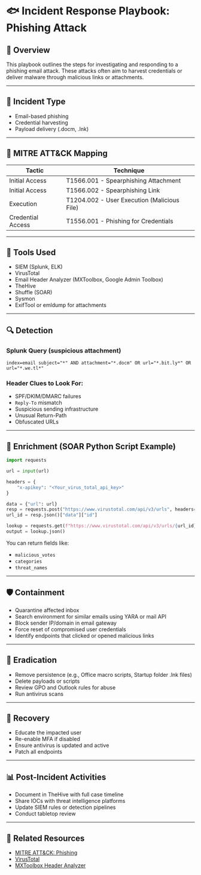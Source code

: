 
# 🐟 Incident Response Playbook: Phishing Attack

## 📌 Overview

This playbook outlines the steps for investigating and responding to a phishing email attack. These attacks often aim to harvest credentials or deliver malware through malicious links or attachments.

---

## 📁 Incident Type

- Email-based phishing
- Credential harvesting
- Payload delivery (.docm, .lnk)

---

## 🧠 MITRE ATT&CK Mapping

| Tactic              | Technique                                  |
|---------------------|---------------------------------------------|
| Initial Access      | T1566.001 - Spearphishing Attachment        |
| Initial Access      | T1566.002 - Spearphishing Link              |
| Execution           | T1204.002 - User Execution (Malicious File)|
| Credential Access   | T1556.001 - Phishing for Credentials        |

---

## 🧰 Tools Used

- SIEM (Splunk, ELK)
- VirusTotal
- Email Header Analyzer (MXToolbox, Google Admin Toolbox)
- TheHive
- Shuffle (SOAR)
- Sysmon
- ExifTool or emldump for attachments

---

## 🔍 Detection

### Splunk Query (suspicious attachment)

```spl
index=email subject="*" AND attachment="*.docm" OR url="*.bit.ly*" OR url="*.we.tl*"
````

### Header Clues to Look For:

* SPF/DKIM/DMARC failures
* `Reply-To` mismatch
* Suspicious sending infrastructure
* Unusual Return-Path
* Obfuscated URLs

---

## 🧪 Enrichment (SOAR Python Script Example)

```python
import requests

url = input(url)

headers = {
    "x-apikey": "<Your_virus_total_api_key>"
}

data = {"url": url}
resp = requests.post("https://www.virustotal.com/api/v3/urls", headers=headers, data=data)
url_id = resp.json()["data"]["id"]

lookup = requests.get(f"https://www.virustotal.com/api/v3/urls/{url_id}", headers=headers)
output = lookup.json()

```


You can return fields like:

* `malicious_votes`
* `categories`
* `threat_names`

---

## 🛡️ Containment

* Quarantine affected inbox
* Search environment for similar emails using YARA or mail API
* Block sender IP/domain in email gateway
* Force reset of compromised user credentials
* Identify endpoints that clicked or opened malicious links

---

## 🧼 Eradication

* Remove persistence (e.g., Office macro scripts, Startup folder .lnk files)
* Delete payloads or scripts
* Review GPO and Outlook rules for abuse
* Run antivirus scans

---

## 🧯 Recovery

* Educate the impacted user
* Re-enable MFA if disabled
* Ensure antivirus is updated and active
* Patch all endpoints

---

## 📊 Post-Incident Activities

* Document in TheHive with full case timeline
* Share IOCs with threat intelligence platforms
* Update SIEM rules or detection pipelines
* Conduct tabletop review

---


## 🔗 Related Resources

* [MITRE ATT\&CK: Phishing](https://attack.mitre.org/techniques/T1566/)
* [VirusTotal](https://www.virustotal.com/)
* [MXToolbox Header Analyzer](https://mxtoolbox.com/EmailHeaders.aspx)


